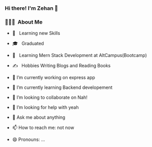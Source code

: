 ### Hi there! I'm Zehan 👋

<h3> 👨🏻‍💻 &nbsp;About Me </h3>

- 🤔 &nbsp; Learning new Skills
- 🎓 &nbsp; Graduated
- 💼 &nbsp; Learning Mern Stack Development at AltCampus(Bootcamp)
- ✍️ &nbsp; Hobbies Writing Blogs and Reading Books

- 🔭 I’m currently working on express app
- 🌱 I’m currently learning Backend developement
- 👯 I’m looking to collaborate on Nah!
- 🤔 I’m looking for help with yeah
- 💬 Ask me about anything
- 📫 How to reach me: not now
- 😄 Pronouns: ...

